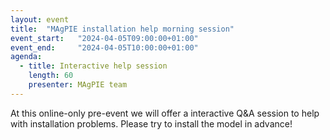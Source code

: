 ```yaml
---
layout: event
title:  "MAgPIE installation help morning session"
event_start:   "2024-04-05T09:00:00+01:00"
event_end:     "2024-04-05T10:00:00+01:00"
agenda:
  - title: Interactive help session
    length: 60
    presenter: MAgPIE team
---
```


At this online-only pre-event we will offer a interactive Q&A session to help with installation problems. Please try to install the model in advance!
